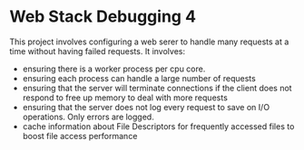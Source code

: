 # Web Stack Debugging 4

This project involves configuring a web serer to handle many requests at a time without having failed requests.
It involves:
   - ensuring there is a worker process per cpu core.
   - ensuring each process can handle a large number of requests
   - ensuring that the server will terminate connections if the client does not respond to free up memory to deal with more requests
   - ensuring that the server does not log every request to save on I/O operations. Only errors are logged.
   - cache information about File Descriptors for frequently accessed files to boost file access performance
